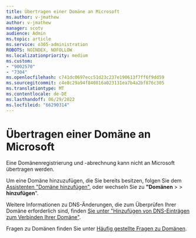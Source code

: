 ```yaml
---
title: Übertragen einer Domäne an Microsoft
ms.author: v-jmathew
author: v-jmathew
manager: scotv
audience: Admin
ms.topic: article
ms.service: o365-administration
ROBOTS: NOINDEX, NOFOLLOW
ms.localizationpriority: medium
ms.custom:
- "9002570"
- "7304"
ms.openlocfilehash: c741dc0697ecc51d23c237e190613f7ff6f9dd59
ms.sourcegitcommit: c4e8c29a94f840816a023131ea7b4a2bf876c305
ms.translationtype: MT
ms.contentlocale: de-DE
ms.lasthandoff: 06/29/2022
ms.locfileid: "66290314"
---
```

# <a name="transfer-a-domain-to-microsoft"></a>Übertragen einer Domäne an Microsoft

Eine Domänenregistrierung und -abrechnung kann nicht an Microsoft übertragen werden.

Um eine Domäne hinzuzufügen, die Sie bereits besitzen, folgen Sie dem [Assistenten "Domäne hinzufügen"](https://admin.microsoft.com/Adminportal/Domains/Wizard), oder wechseln Sie zu **"Domänen** >  > **hinzufügen**".

Weitere Informationen zu DNS-Änderungen, die zum Überprüfen Ihrer Domäne erforderlich sind, finden [Sie unter "Hinzufügen von DNS-Einträgen zum Verbinden Ihrer Domäne"](https://docs.microsoft.com/microsoft-365/admin/get-help-with-domains/create-dns-records-at-any-dns-hosting-provider).

Fragen zu Domänen finden Sie unter [Häufig gestellte Fragen zu Domänen](https://docs.microsoft.com/microsoft-365/admin/setup/domains-faq).
